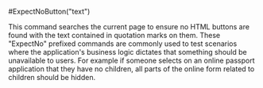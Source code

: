 #ExpectNoButton("text")



This command searches the current page to ensure no HTML buttons are found with the text contained in
quotation marks on them. These "ExpectNo" prefixed commands are commonly used to test scenarios where the application's business logic dictates that something should be unavailable to users. For example if someone selects on an online passport application that they have no children, all parts of the online form related to children should be hidden.